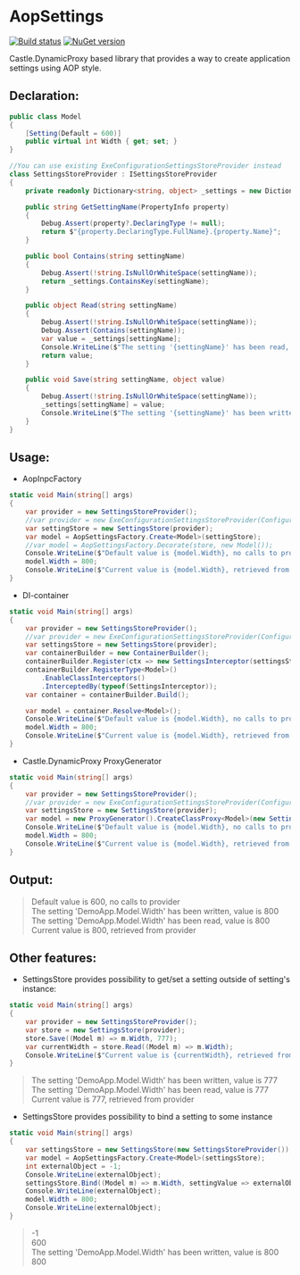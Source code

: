 # AopSettings

[![Build status](https://ci.appveyor.com/api/projects/status/owvt12r5l2vs4hfs?svg=true)](https://ci.appveyor.com/project/Serg046/aopinpc) [![NuGet version](https://badge.fury.io/nu/AopSettings.svg)](https://badge.fury.io/nu/AopSettings)


Castle.DynamicProxy based library that provides a way to create application settings using AOP style.

## Declaration:
```csharp
public class Model
{
    [Setting(Default = 600)]
    public virtual int Width { get; set; }
}

//You can use existing ExeConfigurationSettingsStoreProvider instead
class SettingsStoreProvider : ISettingsStoreProvider
{
    private readonly Dictionary<string, object> _settings = new Dictionary<string, object>();

    public string GetSettingName(PropertyInfo property)
    {
        Debug.Assert(property?.DeclaringType != null);
        return $"{property.DeclaringType.FullName}.{property.Name}";
    }

    public bool Contains(string settingName)
    {
        Debug.Assert(!string.IsNullOrWhiteSpace(settingName));
        return _settings.ContainsKey(settingName);
    }

    public object Read(string settingName)
    {
        Debug.Assert(!string.IsNullOrWhiteSpace(settingName));
        Debug.Assert(Contains(settingName));
        var value = _settings[settingName];
        Console.WriteLine($"The setting '{settingName}' has been read, value is {value}");
        return value;
    }

    public void Save(string settingName, object value)
    {
        Debug.Assert(!string.IsNullOrWhiteSpace(settingName));
        _settings[settingName] = value;
        Console.WriteLine($"The setting '{settingName}' has been written, value is {value}");
    }
}
```
## Usage:
- AopInpcFactory
```csharp
static void Main(string[] args)
{
    var provider = new SettingsStoreProvider();
    //var provider = new ExeConfigurationSettingsStoreProvider(ConfigurationUserLevel.None, "test_section");
    var settingStore = new SettingsStore(provider);
    var model = AopSettingsFactory.Create<Model>(settingStore);
    //var model = AopSettingsFactory.Decorate(store, new Model());
    Console.WriteLine($"Default value is {model.Width}, no calls to provider");
    model.Width = 800;
    Console.WriteLine($"Current value is {model.Width}, retrieved from provider");
}
```
- DI-container
```csharp
static void Main(string[] args)
{
    var provider = new SettingsStoreProvider();
    //var provider = new ExeConfigurationSettingsStoreProvider(ConfigurationUserLevel.None, "test_section");
    var settingsStore = new SettingsStore(provider);
    var containerBuilder = new ContainerBuilder();
    containerBuilder.Register(ctx => new SettingsInterceptor(settingsStore));
    containerBuilder.RegisterType<Model>()
        .EnableClassInterceptors()
        .InterceptedBy(typeof(SettingsInterceptor));
    var container = containerBuilder.Build();

    var model = container.Resolve<Model>();
    Console.WriteLine($"Default value is {model.Width}, no calls to provider");
    model.Width = 800;
    Console.WriteLine($"Current value is {model.Width}, retrieved from provider");
}
```
- Castle.DynamicProxy ProxyGenerator
```csharp
static void Main(string[] args)
{
    var provider = new SettingsStoreProvider();
    //var provider = new ExeConfigurationSettingsStoreProvider(ConfigurationUserLevel.None, "test_section");
    var settingsStore = new SettingsStore(provider);
    var model = new ProxyGenerator().CreateClassProxy<Model>(new SettingsInterceptor(settingsStore));
    Console.WriteLine($"Default value is {model.Width}, no calls to provider");
    model.Width = 800;
    Console.WriteLine($"Current value is {model.Width}, retrieved from provider");
}
```
## Output:
>Default value is 600, no calls to provider  
>The setting 'DemoApp.Model.Width' has been written, value is 800  
>The setting 'DemoApp.Model.Width' has been read, value is 800  
>Current value is 800, retrieved from provider
## Other features:
- SettingsStore provides possibility to get/set a setting outside of setting's instance:
```csharp
static void Main(string[] args)
{
    var provider = new SettingsStoreProvider();
    var store = new SettingsStore(provider);
    store.Save((Model m) => m.Width, 777);
    var currentWidth = store.Read((Model m) => m.Width);
    Console.WriteLine($"Current value is {currentWidth}, retrieved from provider");
}
```
>The setting 'DemoApp.Model.Width' has been written, value is 777  
>The setting 'DemoApp.Model.Width' has been read, value is 777  
>Current value is 777, retrieved from provider
- SettingsStore provides possibility to bind a setting to some instance
```csharp
static void Main(string[] args)
{
    var settingsStore = new SettingsStore(new SettingsStoreProvider());
    var model = AopSettingsFactory.Create<Model>(settingsStore);
    int externalObject = -1; 
    Console.WriteLine(externalObject);
    settingsStore.Bind((Model m) => m.Width, settingValue => externalObject = (int)settingValue);
    Console.WriteLine(externalObject);
    model.Width = 800;
    Console.WriteLine(externalObject);
}
```
>-1  
>600  
>The setting 'DemoApp.Model.Width' has been written, value is 800  
>800
